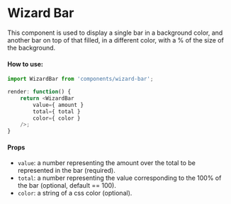 Wizard Bar
==============

This component is used to display a single bar in a background color,
and another bar on top of that filled, in a different color,
with a % of the size of the background.

#### How to use:

```js
import WizardBar from 'components/wizard-bar';

render: function() {
	return <WizardBar
		value={ amount }
		total={ total }
		color={ color }
	/>;
}
```

#### Props

* `value`: a number representing the amount over the total to be represented in the bar (required).
* `total`: a number representing the value corresponding to the 100% of the bar (optional, default == 100).
* `color`: a string of a css color (optional).
